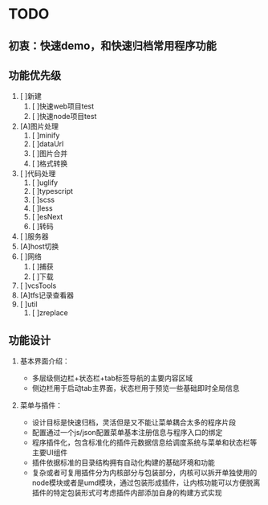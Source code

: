 # TODO

## 初衷：快速demo，和快速归档常用程序功能

## 功能优先级

1. [ ]新建
    1. [ ]快速web项目test
    1. [ ]快速node项目test
1. [A]图片处理
    1. [ ]minify
    1. [ ]dataUrl
    1. [ ]图片合并
    1. [ ]格式转换
1. [ ]代码处理
    1. [ ]uglify
    1. [ ]typescript
    1. [ ]scss
    1. [ ]less
    1. [ ]esNext
    1. [ ]转码
1. [ ]服务器
1. [A]host切换
1. [ ]网络
    1. [ ]捕获
    1. [ ]下载
1. [ ]vcsTools
1. [A]tfs记录查看器
1. [ ]util
    1. [ ]zreplace

## 功能设计

1. 基本界面介绍：
    * 多层级侧边栏+状态栏+tab标签导航的主要内容区域
    * 侧边栏用于启动tab主界面，状态栏用于预览一些基础即时全局信息

1. 菜单与插件：
    * 设计目标是快速归档，灵活但是又不能让菜单耦合太多的程序片段
    * 配置通过一个js/json配置菜单基本注册信息与程序入口的绑定
    * 程序插件化，包含标准化的插件元数据信息给调度系统与菜单和状态栏等主要UI组件
    * 插件依据标准的目录结构拥有自动化构建的基础环境和功能
    * 复杂或者可复用插件分为内核部分与包装部分，内核可以拆开单独使用的node模块或者是umd模块，通过包装形成插件，让内核功能可以方便脱离插件的特定包装形式可考虑插件内部添加自身的构建方式实现